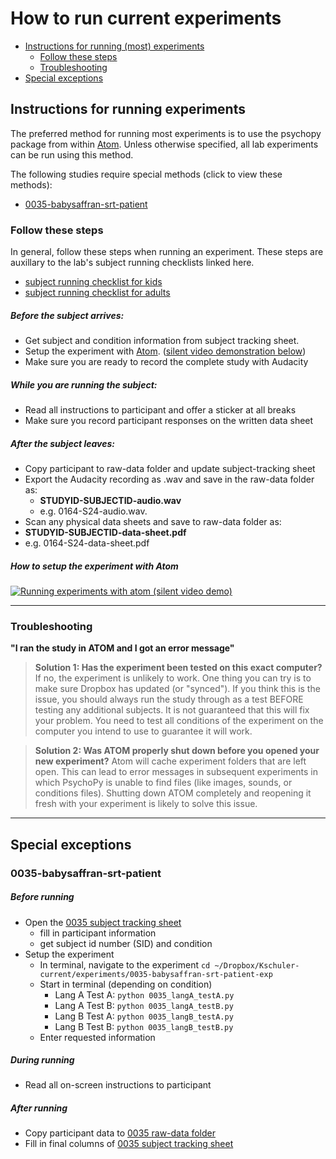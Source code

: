 # How to run current experiments

- [Instructions for running (most) experiments](#instructions-for-running-experiments)
  - [Follow these steps](#follow-these-steps)
  - [Troubleshooting](#troubleshooting)
- [Special exceptions](#special-exceptions)

## Instructions for running experiments
The preferred method for running most experiments is to use the psychopy package from within [Atom](https://atom.io/packages/psychopy).  Unless otherwise specified, all lab experiments can be run using this method.

The following studies require special methods (click to view these methods):
- [0035-babysaffran-srt-patient](#0035-babysaffran-srt-patient)

### Follow these steps
In general, follow these steps when running an experiment.  These steps are auxillary to the lab's subject running checklists linked here.
- [subject running checklist for kids](https://www.dropbox.com/s/j8w62vo4umn8yrr/LDL%20Checklist%20-%20Running%20Kids.docx?dl=0)
- [subject running checklist for adults](https://www.dropbox.com/s/lokr1wa93d069h8/LDL%20Checklist%20-%20Running%20Adults.docx?dl=0)

##### Before the subject arrives:
- Get subject and condition information from subject tracking sheet.
-  Setup the experiment with [Atom](https://atom.io/packages/psychopy). ([silent video demonstration below](#how-to-setup-the-experiment-with-atom))
- Make sure you are ready to record the complete study with Audacity

##### While you are running the subject:
- Read all instructions to participant and offer a sticker at all breaks
-  Make sure you record participant responses on the written data sheet

##### After the subject leaves:
-  Copy participant to raw-data folder and update subject-tracking sheet
- Export the Audacity recording as .wav and save in the raw-data folder as:
  - **STUDYID-SUBJECTID-audio.wav**
  - e.g. 0164-S24-audio.wav.
-  Scan any physical data sheets and save to raw-data folder as:
  - **STUDYID-SUBJECTID-data-sheet.pdf**
  - e.g. 0164-S24-data-sheet.pdf

##### How to setup the experiment with Atom

[![Running experiments with atom (silent video demo)](http://img.youtube.com/vi/tSyBMPg3bsQ/0.jpg)](https://www.youtube.com/watch?v=tSyBMPg3bsQ)

---

### Troubleshooting

**"I ran the study in ATOM and I got an error message"**

> **Solution 1: Has the experiment been tested on this exact computer?**
  If no, the experiment is unlikely to work.  One thing you can try is to make sure Dropbox has updated (or "synced").  If you think this is the issue, you should always run the study through as a test BEFORE testing any additional subjects.  It is not guaranteed that this will fix your problem.  You need to test all conditions of the experiment on the computer you intend to use to guarantee it will work.
  
> **Solution 2: Was ATOM properly shut down before you opened your new experiment?**
Atom will cache experiment folders that are left open.  This can lead to error messages in subsequent experiments in which PsychoPy is unable to find files (like images, sounds, or conditions files).  Shutting down ATOM completely and reopening it fresh with your experiment is likely to solve this issue.



---
## Special exceptions
### 0035-babysaffran-srt-patient
##### Before running
- Open the [0035 subject tracking sheet]()
  - fill in participant information
  - get subject id number (SID) and condition
- Setup the experiment
  - In terminal, navigate to the experiment `cd ~/Dropbox/Kschuler-current/experiments/0035-babysaffran-srt-patient-exp`
  - Start in terminal (depending on condition)
    - Lang A Test A: `python 0035_langA_testA.py`
    - Lang A Test B: `python 0035_langA_testB.py`
    - Lang B Test A: `python 0035_langB_testA.py`
    - Lang B Test B: `python 0035_langB_testB.py`
  - Enter requested information 

##### During running
- Read all on-screen instructions to participant

##### After running
- Copy participant data to [0035 raw-data folder]()
- Fill in final columns of [0035 subject tracking sheet]()
